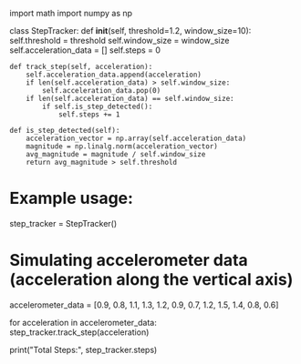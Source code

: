 import math
import numpy as np

class StepTracker:
    def __init__(self, threshold=1.2, window_size=10):
        self.threshold = threshold
        self.window_size = window_size
        self.acceleration_data = []
        self.steps = 0
    
    def track_step(self, acceleration):
        self.acceleration_data.append(acceleration)
        if len(self.acceleration_data) > self.window_size:
            self.acceleration_data.pop(0)
        if len(self.acceleration_data) == self.window_size:
            if self.is_step_detected():
                self.steps += 1
    
    def is_step_detected(self):
        acceleration_vector = np.array(self.acceleration_data)
        magnitude = np.linalg.norm(acceleration_vector)
        avg_magnitude = magnitude / self.window_size
        return avg_magnitude > self.threshold


# Example usage:
step_tracker = StepTracker()

# Simulating accelerometer data (acceleration along the vertical axis)
accelerometer_data = [0.9, 0.8, 1.1, 1.3, 1.2, 0.9, 0.7, 1.2, 1.5, 1.4, 0.8, 0.6]

for acceleration in accelerometer_data:
    step_tracker.track_step(acceleration)

print("Total Steps:", step_tracker.steps)
